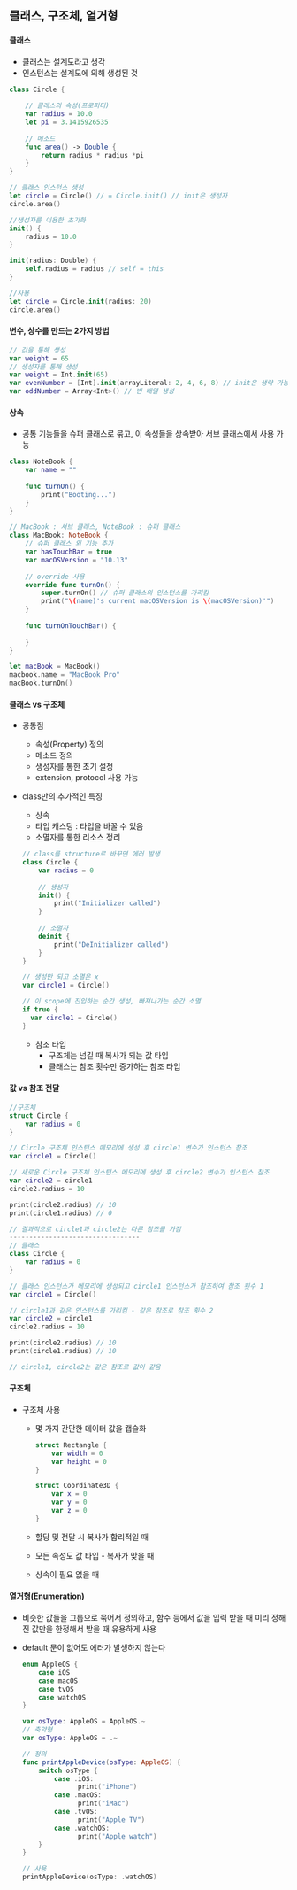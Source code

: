 ## 클래스, 구조체, 열거형



#### 클래스

- 클래스는 설계도라고 생각
- 인스턴스는 설계도에 의해 생성된 것

~~~swift
class Circle {
    
    // 클래스의 속성(프로퍼티)
    var radius = 10.0
    let pi = 3.1415926535
    
    // 메소드
    func area() -> Double {
        return radius * radius *pi
    }
}

// 클래스 인스턴스 생성
let circle = Circle() // = Circle.init() // init은 생성자
circle.area()
~~~

~~~swift
//생성자를 이용한 초기화
init() {
    radius = 10.0
}

init(radius: Double) {
    self.radius = radius // self = this
}

//사용
let circle = Circle.init(radius: 20)
circle.area()

~~~



#### 변수, 상수를 만드는 2가지 방법

~~~ swift
// 값을 통해 생성
var weight = 65
// 생성자를 통해 생성
var weight = Int.init(65)
var evenNumber = [Int].init(arrayLiteral: 2, 4, 6, 8) // init은 생략 가능
var oddNumber = Array<Int>() // 빈 배열 생성
~~~



#### 상속

- 공통 기능들을 슈퍼 클래스로 묶고, 이 속성들을 상속받아 서브 클래스에서 사용 가능

~~~swift
class NoteBook {
    var name = ""
    
    func turnOn() {
        print("Booting...")
    }
}

// MacBook : 서브 클래스, NoteBook : 슈퍼 클래스
class MacBook: NoteBook {
    // 슈퍼 클래스 외 기능 추가
    var hasTouchBar = true
    var macOSVersion = "10.13"
    
    // override 사용
    override func turnOn() {
        super.turnOn() // 슈퍼 클래스의 인스턴스를 가리킴
        print("\(name)'s current macOSVersion is \(macOSVersion)'")
    }
    
    func turnOnTouchBar() {
        
    }
}

let macBook = MacBook()
macbook.name = "MacBook Pro"
macBook.turnOn()


~~~



#### 클래스 vs 구조체

- 공통점

  - 속성(Property) 정의
  - 메소드 정의
  - 생성자를 통한 초기 설정
  - extension, protocol 사용 가능

- class만의 추가적인 특징

  - 상속
  - 타입 캐스팅 : 타입을 바꿀 수 있음
  - 소멸자를 통한 리소스 정리

  ~~~swift
  // class를 structure로 바꾸면 에러 발생
  class Circle {
      var radius = 0
      
      // 생성자
      init() {
          print("Initializer called")
      }
      
      // 소멸자
      deinit {
          print("DeInitializer called")
      }
  }
  
  // 생성만 되고 소멸은 x 
  var circle1 = Circle()
  
  // 이 scope에 진입하는 순간 생성, 빠져나가는 순간 소멸
  if true {
  	var circle1 = Circle()
  }
  ~~~

  - 참조 타입
    - 구조체는 넘길 때 복사가 되는 값 타입
    - 클래스는 참조 횟수만 증가하는 참조 타입



#### 값 vs 참조 전달

~~~swift
//구조체
struct Circle {
    var radius = 0
}

// Circle 구조체 인스턴스 메모리에 생성 후 circle1 변수가 인스턴스 참조
var circle1 = Circle()

// 새로운 Circle 구조체 인스턴스 메모리에 생성 후 circle2 변수가 인스턴스 참조
var circle2 = circle1
circle2.radius = 10

print(circle2.radius) // 10
print(circle1.radius) // 0

// 결과적으로 circle1과 circle2는 다른 참조를 가짐
---------------------------------
// 클래스
class Circle {
    var radius = 0
}

// 클래스 인스턴스가 메모리에 생성되고 circle1 인스턴스가 참조하여 참조 횟수 1
var circle1 = Circle()

// circle1과 같은 인스턴스를 가리킴 - 같은 참조로 참조 횟수 2
var circle2 = circle1
circle2.radius = 10

print(circle2.radius) // 10
print(circle1.radius) // 10

// circle1, circle2는 같은 참조로 값이 같음
~~~



#### 구조체

- 구조체  사용

  - 몇 가지 간단한 데이터 값을 캡슐화 

    ~~~swift
    struct Rectangle {
        var width = 0
        var height = 0
    }
    
    struct Coordinate3D {
        var x = 0
        var y = 0
        var z = 0
    }
    ~~~

  - 할당 및 전달 시 복사가 합리적일 때

  - 모든 속성도 값 타입 - 복사가 맞을 때

  - 상속이 필요 없을 때



#### 열거형(Enumeration)

- 비슷한 값들을 그룹으로 묶어서 정의하고, 함수 등에서 값을 입력 받을 때 미리 정해진 값만을 한정해서 받을 때 유용하게 사용

- default 문이 없어도 에러가 발생하지 않는다

  ~~~ swift
  enum AppleOS {
      case iOS
      case macOS
      case tvOS
      case watchOS
  }
  
  var osType: AppleOS = AppleOS.~
  // 축약형
  var osType: AppleOS = .~
  
  // 정의
  func printAppleDevice(osType: AppleOS) {
      switch osType {
          case .iOS:
        		print("iPhone")
          case .macOS:
        		print("iMac")
          case .tvOS:
        		print("Apple TV")
          case .watchOS:
        		print("Apple watch")
      }
  }
  
  // 사용
  printAppleDevice(osType: .watchOS)
  
  ~~~